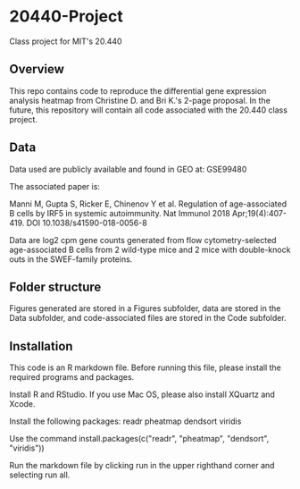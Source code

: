 
# 20440-Project
Class project for MIT's 20.440

## Overview
This repo contains code to reproduce the differential gene expression analysis 
heatmap from Christine D. and Bri K.'s 2-page proposal. In the future, this
repository will contain all code associated with the 20.440 class project.

## Data
Data used are publicly available and found in GEO at:
GSE99480

The associated paper is:

Manni M, Gupta S, Ricker E, Chinenov Y et al. Regulation of age-associated B 
cells by IRF5 in systemic autoimmunity. Nat Immunol 2018 Apr;19(4):407-419.
DOI 10.1038/s41590-018-0056-8

Data are log2 cpm gene counts generated from flow cytometry-selected 
age-associated B cells from 2 wild-type mice and 2 mice with double-knock outs 
in the SWEF-family proteins.

## Folder structure
Figures generated are stored in a Figures subfolder, data are stored in the
Data subfolder, and code-associated files are stored in the Code subfolder.

## Installation
This code is an R markdown file.
Before running this file, please install the required programs and packages.

Install R and RStudio. If you use Mac OS, please also install XQuartz and Xcode.

Install the following packages:
readr
pheatmap
dendsort
viridis

Use the command install.packages(c("readr", "pheatmap", "dendsort", "viridis"))

Run the markdown file by clicking run in the upper righthand corner and selecting run all.